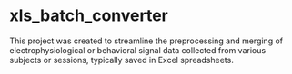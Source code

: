 # xls_batch_converter
This project was created to streamline the preprocessing and merging of electrophysiological or behavioral signal data collected from various subjects or sessions, typically saved in Excel spreadsheets.
